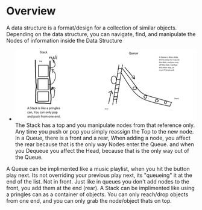 # Overview
A data structure is a format/design for a collection of similar objects. Depending on the data structure, you can navigate, find, and manipulate the Nodes of information inside the Data Structure
- ![Diagram](Diagram.png)
The Stack has a top and you manipulate nodes from that reference only. Any time you push or pop you simply reassign the Top to the new node. In a Queue, there is a front and a rear, When adding a node, you affect the rear because that is the only way Nodes enter the Queue. and when you Dequeue you affect the Head, because that is the only way out of the Queue.

A Queue can be implimented like a music playlist, when you hit the button play next. Its not overriding your previous play next, its "queueing" it at the end of the list. Not in front. Just like in queues you don't add nodes to the front, you add them at the end (rear).
A Stack can be implimented like using a pringles can as a container of objects. You can only reach/drop objects from one end, and you can only grab the node/object thats on top.
